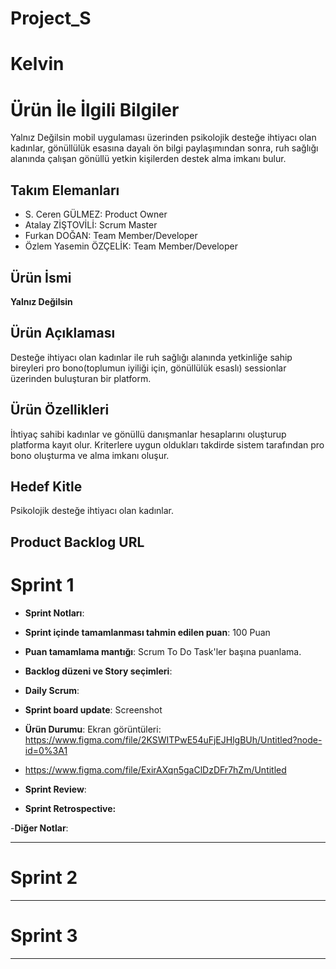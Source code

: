 # Project_S
# **Kelvin**



# Ürün İle İlgili Bilgiler
Yalnız Değilsin mobil uygulaması üzerinden psikolojik desteğe ihtiyacı olan kadınlar, gönüllülük esasına dayalı ön bilgi paylaşımından sonra, ruh sağlığı alanında
çalışan gönüllü yetkin kişilerden destek alma imkanı bulur.


## Takım Elemanları

- S. Ceren GÜLMEZ: Product Owner
- Atalay ZİŞTOVİLİ: Scrum Master
- Furkan DOĞAN: Team Member/Developer
- Özlem Yasemin ÖZÇELİK: Team Member/Developer

## Ürün İsmi
**Yalnız Değilsin**


## Ürün Açıklaması
Desteğe ihtiyacı olan kadınlar ile ruh sağlığı alanında yetkinliğe sahip bireyleri pro bono(toplumun iyiliği için, gönüllülük esaslı) sessionlar üzerinden buluşturan bir platform.


## Ürün Özellikleri
İhtiyaç sahibi kadınlar ve gönüllü danışmanlar hesaplarını oluşturup platforma kayıt olur. Kriterlere uygun oldukları takdirde sistem tarafından pro bono oluşturma
ve alma imkanı oluşur.


## Hedef Kitle
Psikolojik desteğe ihtiyacı olan kadınlar.


## Product Backlog URL





# Sprint 1

- **Sprint Notları**: 

- **Sprint içinde tamamlanması tahmin edilen puan**: 100 Puan

- **Puan tamamlama mantığı**: Scrum To Do Task'ler başına puanlama.

- **Backlog düzeni ve Story seçimleri**: 

- **Daily Scrum**: 

- **Sprint board update**: Screenshot


- **Ürün Durumu**: Ekran görüntüleri: https://www.figma.com/file/2KSWITPwE54uFjEJHlgBUh/Untitled?node-id=0%3A1
- https://www.figma.com/file/ExirAXqn5gaClDzDFr7hZm/Untitled


- **Sprint Review**:

- **Sprint Retrospective:**
   

-**Diğer Notlar**:


---

# Sprint 2


---

# Sprint 3

---
